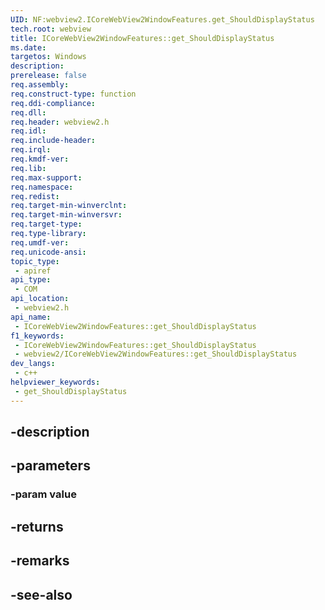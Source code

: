 ```yaml
---
UID: NF:webview2.ICoreWebView2WindowFeatures.get_ShouldDisplayStatus
tech.root: webview
title: ICoreWebView2WindowFeatures::get_ShouldDisplayStatus
ms.date: 
targetos: Windows
description: 
prerelease: false
req.assembly: 
req.construct-type: function
req.ddi-compliance: 
req.dll: 
req.header: webview2.h
req.idl: 
req.include-header: 
req.irql: 
req.kmdf-ver: 
req.lib: 
req.max-support: 
req.namespace: 
req.redist: 
req.target-min-winverclnt: 
req.target-min-winversvr: 
req.target-type: 
req.type-library: 
req.umdf-ver: 
req.unicode-ansi: 
topic_type:
 - apiref
api_type:
 - COM
api_location:
 - webview2.h
api_name:
 - ICoreWebView2WindowFeatures::get_ShouldDisplayStatus
f1_keywords:
 - ICoreWebView2WindowFeatures::get_ShouldDisplayStatus
 - webview2/ICoreWebView2WindowFeatures::get_ShouldDisplayStatus
dev_langs:
 - c++
helpviewer_keywords:
 - get_ShouldDisplayStatus
---
```


## -description

## -parameters

### -param value

## -returns

## -remarks

## -see-also

